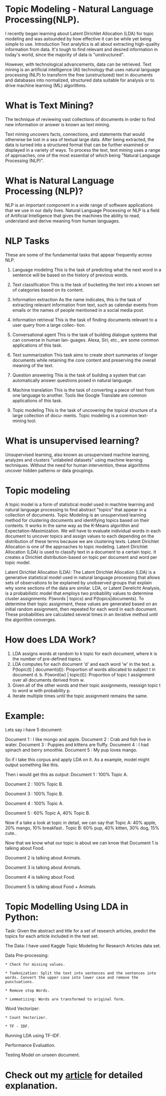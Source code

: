 # Topic Modeling - Natural Language Processing(NLP).

I recently began learning about Latent Dirichlet Allocation (LDA) for topic modeling and was astounded by how effective it can be while yet being simple to use.
Introduction
Text analytics is all about extracting high-quality information from data. 
It's tough to find relevant and desired information in today's world, since the majority of data is "unstructured".

However, with technological advancements, data can be retrieved.
Text mining is an artificial intelligence (AI) technology that uses natural language processing (NLP) to transform the free (unstructured) text in documents and databases into normalized, structured data suitable for analysis or to drive machine learning (ML) algorithms.

# What is Text Mining?
The technique of reviewing vast collections of documents in order to find new information or answer is known as text mining.

Text mining uncovers facts, connections, and statements that would otherwise be lost in a sea of textual large data. After being extracted, the data is turned into a structured format that can be further examined or displayed in a variety of ways. To process the text, text mining uses a range of approaches, one of the most essential of which being "Natural Language Processing (NLP)".

# What is Natural Language Processing (NLP)?
NLP is an important component in a wide range of software applications that we use
in our daily lives.
Natural Language Processing or NLP is a field of Artificial Intelligence that gives the machines the ability to read, understand and derive meaning from human languages.

# NLP Tasks
These are some of the fundamental tasks that appear frequently across  NLP.

1. Language modeling
This is the task of predicting what the next word in a sentence will be based on
the history of previous words. 

2. Text classification
This is the task of bucketing the text into a known set of categories based on its
content. 

3. Information extraction
As the name indicates, this is the task of extracting relevant information from
text, such as calendar events from emails or the names of people mentioned in a
social media post.

4. Information retrieval
This is the task of finding documents relevant to a user query from a large collec‐
tion. 

5. Conversational agent
This is the task of building dialogue systems that can converse in human lan‐
guages. Alexa, Siri, etc., are some common applications of this task.

6. Text summarization
This task aims to create short summaries of longer documents while retaining the
core content and preserving the overall meaning of the text.

7. Question answering
This is the task of building a system that can automatically answer questions
posed in natural language.

8. Machine translation
This is the task of converting a piece of text from one language to another. Tools
like Google Translate are common applications of this task.

9. Topic modeling
This is the task of uncovering the topical structure of a large collection of docu‐
ments. Topic modeling is a common text-mining tool.


# What is unsupervised learning?
Unsupervised learning, also known as unsupervised machine learning, analyzes and clusters "unlabeled datasets" using machine learning techniques. Without the need for human intervention, these algorithms uncover hidden patterns or data groupings.

# Topic modeling
A topic model is a form of statistical model used in machine learning and natural language processing to find abstract "topics" that appear in a collection of documents.
Topic Modeling is an unsupervised learning method for clustering documents and identifying topics based on their contents. It works in the same way as the K-Means algorithm and Expectation-Maximization. We will have to evaluate individual words in each document to uncover topics and assign values to each depending on the distribution of these terms because we are clustering texts.
Latent Dirichlet Allocation is one of the approaches to topic modeling.
Latent Dirichlet Allocation (LDA) is used to classify text in a document to a certain topic. It creates a Dirichlet distribution-based on topic per document and word per topic model.

Latent Dirichlet Allocation (LDA):
The Latent Dirichlet Allocation (LDA) is a generative statistical model used in natural language processing that allows sets of observations to be explained by unobserved groups that explain why some sections of the data are similar.
LDA, or Latent Derelicht Analysis, is a probabilistic model that employs two probability values to determine cluster assignments: P(words | topics) and P(topics|documents). To determine their topic assignment, these values are generated based on an initial random assignment, then repeated for each word in each document. These probabilities are calculated several times in an iterative method until the algorithm converges.

# How does LDA Work?
1) LDA assigns words at random to k topic for each document, where k is the number of pre-defined topics.
2) LDA computes for each document 'd' and each word 'w' in the text.
a. P(topic(t) | document(d)): Proportion of words allocated to subject t in document d.
b. P(word(w) | topic(t)): Proportion of topic t assignment over all documents derived from w.
3) Given all of the other words and their topic assignments, reassign topic t to word w with probability p.
4) Iterate multiple times until the topic assignment remains the same.

# Example:
Lets say i have 5 document:

Document 1 : I like mongo and apple.
Document 2 : Crab and fish live in water.
Document 3 : Puppies and kittens are fluffy.
Document 4 : I had spinach and berry smoothie.
Document 5 : My pup loves mango.

So if i take this corpus and apply LDA on it. As a example, model might output something like this.

Then i would get this as output:
Document 1 : 100% Topic A.

Document 2 : 100% Topic B.

Document 3 : 100% Topic B.

Document 4 : 100% Topic A.

Document 5 : 60% Topic A, 40% Topic B.

Now if a take a look at topic in detail, we can say that
Topic A: 40% apple, 20% mango, 10% breakfast..
Topic B: 60% pup, 40% kitten, 30% dog, 15% cute..

Now that we know what our topic is about we can know that
Document 1 is talking about Food.

Document 2 is talking about Animals.

Document 3 is talking about Animals.

Document 4 is talking about Food.

Document 5 is talking about Food + Animals.

# Topic Modelling Using LDA in Python:
Task: 
Given the abstract and title for a set of research articles, predict the topics for each article included in the test set.

The Data:
I have used Kaggle Topic Modeling for Research Articles data set.

Data Pre-processing:

    * Check for missing values.
    
    * Toeknization: Split the text into sentences and the sentences into words. Convert the upper case into lower case and remove the punctuations.
    
    * Remove stop Words.
    
    * Lemmatizing: Words are transformed to original form.
    
Word Vectorizer:

    * Count Vectorizer.
    
    * TF - IDF.
    
Running LDA using TF-IDF.

Performance Evaluation.

Testing Model on unseen document.

# Check out my [article](https://www.linkedin.com/pulse/introduction-topic-modeling-latent-dirichlet-lda-natural-shankar/) for detailed explanation.
